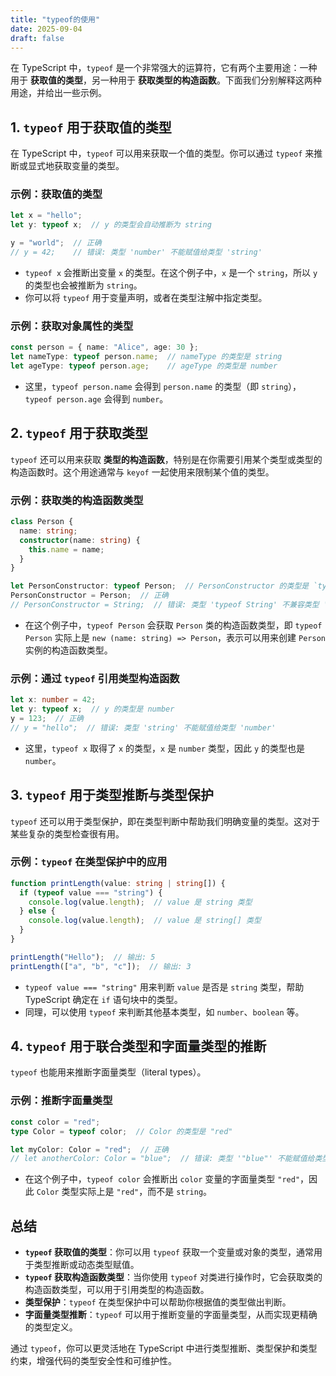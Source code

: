 ```yaml
---
title: "typeof的使用"
date: 2025-09-04
draft: false
---
```


在 TypeScript 中，`typeof` 是一个非常强大的运算符，它有两个主要用途：一种用于 **获取值的类型**，另一种用于 **获取类型的构造函数**。下面我们分别解释这两种用途，并给出一些示例。

## 1. **`typeof` 用于获取值的类型**

在 TypeScript 中，`typeof` 可以用来获取一个值的类型。你可以通过 `typeof` 来推断或显式地获取变量的类型。

### 示例：获取值的类型

```typescript
let x = "hello";
let y: typeof x;  // y 的类型会自动推断为 string

y = "world";  // 正确
// y = 42;    // 错误: 类型 'number' 不能赋值给类型 'string'
```

- `typeof x` 会推断出变量 `x` 的类型。在这个例子中，`x` 是一个 `string`，所以 `y` 的类型也会被推断为 `string`。
- 你可以将 `typeof` 用于变量声明，或者在类型注解中指定类型。

### 示例：获取对象属性的类型

```typescript
const person = { name: "Alice", age: 30 };
let nameType: typeof person.name;  // nameType 的类型是 string
let ageType: typeof person.age;    // ageType 的类型是 number
```

- 这里，`typeof person.name` 会得到 `person.name` 的类型（即 `string`），`typeof person.age` 会得到 `number`。

## 2. **`typeof` 用于获取类型**

`typeof` 还可以用来获取 **类型的构造函数**，特别是在你需要引用某个类型或类型的构造函数时。这个用途通常与 `keyof` 一起使用来限制某个值的类型。

### 示例：获取类的构造函数类型

```typescript
class Person {
  name: string;
  constructor(name: string) {
    this.name = name;
  }
}

let PersonConstructor: typeof Person;  // PersonConstructor 的类型是 `typeof Person`，即构造函数类型
PersonConstructor = Person;  // 正确
// PersonConstructor = String;  // 错误: 类型 'typeof String' 不兼容类型 'typeof Person'
```

- 在这个例子中，`typeof Person` 会获取 `Person` 类的构造函数类型，即 `typeof Person` 实际上是 `new (name: string) => Person`，表示可以用来创建 `Person` 实例的构造函数类型。

### 示例：通过 `typeof` 引用类型构造函数

```typescript
let x: number = 42;
let y: typeof x;  // y 的类型是 number
y = 123;  // 正确
// y = "hello";  // 错误: 类型 'string' 不能赋值给类型 'number'
```

- 这里，`typeof x` 取得了 `x` 的类型，`x` 是 `number` 类型，因此 `y` 的类型也是 `number`。

## 3. **`typeof` 用于类型推断与类型保护**

`typeof` 还可以用于类型保护，即在类型判断中帮助我们明确变量的类型。这对于某些复杂的类型检查很有用。

### 示例：`typeof` 在类型保护中的应用

```typescript
function printLength(value: string | string[]) {
  if (typeof value === "string") {
    console.log(value.length);  // value 是 string 类型
  } else {
    console.log(value.length);  // value 是 string[] 类型
  }
}

printLength("Hello");  // 输出: 5
printLength(["a", "b", "c"]);  // 输出: 3
```

- `typeof value === "string"` 用来判断 `value` 是否是 `string` 类型，帮助 TypeScript 确定在 `if` 语句块中的类型。
- 同理，可以使用 `typeof` 来判断其他基本类型，如 `number`、`boolean` 等。

## 4. **`typeof` 用于联合类型和字面量类型的推断**

`typeof` 也能用来推断字面量类型（literal types）。

### 示例：推断字面量类型

```typescript
const color = "red";
type Color = typeof color;  // Color 的类型是 "red"

let myColor: Color = "red";  // 正确
// let anotherColor: Color = "blue";  // 错误: 类型 '"blue"' 不能赋值给类型 '"red"'
```

- 在这个例子中，`typeof color` 会推断出 `color` 变量的字面量类型 `"red"`，因此 `Color` 类型实际上是 `"red"`，而不是 `string`。

## 总结

- **`typeof` 获取值的类型**：你可以用 `typeof` 获取一个变量或对象的类型，通常用于类型推断或动态类型赋值。
- **`typeof` 获取构造函数类型**：当你使用 `typeof` 对类进行操作时，它会获取类的构造函数类型，可以用于引用类型的构造函数。
- **类型保护**：`typeof` 在类型保护中可以帮助你根据值的类型做出判断。
- **字面量类型推断**：`typeof` 可以用于推断变量的字面量类型，从而实现更精确的类型定义。

通过 `typeof`，你可以更灵活地在 TypeScript 中进行类型推断、类型保护和类型约束，增强代码的类型安全性和可维护性。

